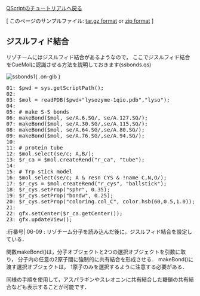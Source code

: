 [QScriptのチュートリアルへ戻る](../../../Documents/QScriptのチュートリアル/)



[
このページのサンプルファイル:
[tar.gz format](http://prdownloads.sourceforge.net/cuemol/ssbonds.tar.gz?download) or
[zip format](http://prdownloads.sourceforge.net/cuemol/ssbonds.zip?download)
]

## ジスルフィド結合

リゾチームにはジスルフィド結合があるようなので，
ここでジスルフィド結合をCueMolに認識させる方法を説明しておきます(ssbonds.qs)


![ssbonds1](../../../assets/images/Documents/QScriptのチュートリアル/StepA3/ssbonds1.png){ .on-glb }


<pre>
01: $pwd = sys.getScriptPath();
02: 
03: $mol = readPDB($pwd+"lysozyme-1qio.pdb","lyso");
04: 
05: # make S-S bonds
06: makeBond($mol, se/A.6.SG/, se/A.127.SG/);
07: makeBond($mol, se/A.30.SG/,se/A.115.SG/);
08: makeBond($mol, se/A.64.SG/,se/A.80.SG/);
09: makeBond($mol, se/A.76.SG/,se/A.94.SG/);
10: 
11: # protein tube
12: $mol.select(se/c; A,B/);
13: $r_ca = $mol.createRend("r_ca", "tube");
14: 
15: # Trp stick model
16: $mol.select(se/c; A & resn CYS & !name C,N,O/);
17: $r_cys = $mol.createRend("r_cys", "ballstick");
18: $r_cys.setProp("sphr", 0.35);
19: $r_cys.setProp("bondw", 0.25);
20: $r_cys.setProp("coloring.col_C", color.hsb(60,0.5,1.0));
21: 
22: gfx.setCenter($r_ca.getCenter());
23: gfx.updateView();
</pre>

:行番号|
06-09
:   リゾチーム分子を読み込んだ後に，ジスルフィド結合を設定している．

関数makeBond()は，分子オブジェクトと2つの選択オブジェクトを引数に取り，
分子内の任意の2原子間に強制的に共有結合を形成させる．
makeBond()に渡す選択オブジェクトは，
1原子のみを選択するように注意する必要がある．

同様の手順を使用して，アスパラギンやスレオニンに共有結合した糖鎖の共有結合なども表示することが可能です．
